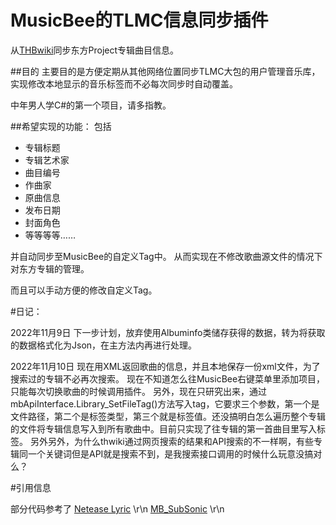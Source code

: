 ﻿# MusicBee的TLMC信息同步插件

从[THBwiki](https://thwiki.cc/)同步东方Project专辑曲目信息。
 
##目的
主要目的是方便定期从其他网络位置同步TLMC大包的用户管理音乐库，实现修改本地显示的音乐标签而不必每次同步时自动覆盖。

中年男人学C#的第一个项目，请多指教。


##希望实现的功能：
包括
 - 专辑标题
 - 专辑艺术家
 - 曲目编号
 - 作曲家
 - 原曲信息
 - 发布日期
 - 封面角色
 - 等等等等……

 并自动同步至MusicBee的自定义Tag中。
 从而实现在不修改歌曲源文件的情况下对东方专辑的管理。

 而且可以手动方便的修改自定义Tag。

 

 #日记：

 2022年11月9日 
 下一步计划，放弃使用Albuminfo类储存获得的数据，转为将获取的数据格式化为Json，在主方法内再进行处理。

 2022年11月10日 
 现在用XML返回歌曲的信息，并且本地保存一份xml文件，为了搜索过的专辑不必再次搜索。
 现在不知道怎么往MusicBee右键菜单里添加项目，只能每次切换歌曲的时候调用插件。
 另外，现在只研究出来，通过 mbApiInterface.Library_SetFileTag()方法写入tag，它要求三个参数，第一个是文件路径，第二个是标签类型，第三个就是标签值。还没搞明白怎么遍历整个专辑的文件将专辑信息写入到所有歌曲中。目前只实现了往专辑的第一首曲目里写入标签。
 另外另外，为什么thwiki通过网页搜索的结果和API搜索的不一样啊，有些专辑同一个关键词但是API就是搜索不到，是我搜索接口调用的时候什么玩意没搞对么？


 #引用信息

 部分代码参考了
 [Netease Lyric](https://github.com/cqjjjzr/MusicBee-NeteaseLyrics)  \r\n
 [MB_SubSonic](https://github.com/BlitterStudio/MB_SubSonic) \r\n
